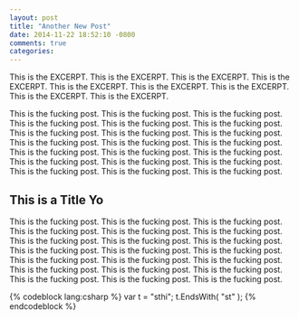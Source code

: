 ```yaml
---
layout: post
title: "Another New Post"
date: 2014-11-22 18:52:10 -0800
comments: true
categories: 
---
```



This is the EXCERPT. This is the EXCERPT. This is the EXCERPT. This is the EXCERPT. This is the EXCERPT. This is the EXCERPT. This is the EXCERPT. This is the EXCERPT. This is the EXCERPT. 

<!-- more -->


This is the fucking post. This is the fucking post. This is the fucking post. This is the fucking post. This is the fucking post. This is the fucking post. This is the fucking post. This is the fucking post. This is the fucking post. This is the fucking post. This is the fucking post. This is the fucking post. This is the fucking post. This is the fucking post. This is the fucking post. This is the fucking post. This is the fucking post. This is the fucking post. This is the fucking post. This is the fucking post. This is the fucking post. 



## This is a Title Yo
This is the fucking post. This is the fucking post. This is the fucking post. This is the fucking post. This is the fucking post. This is the fucking post. This is the fucking post. This is the fucking post. This is the fucking post. This is the fucking post. This is the fucking post. This is the fucking post. This is the fucking post. This is the fucking post. This is the fucking post. This is the fucking post. This is the fucking post. This is the fucking post. This is the fucking post. This is the fucking post. This is the fucking post. 



{% codeblock lang:csharp %}
var t = "sthi";
t.EndsWith( "st" );
{% endcodeblock %}